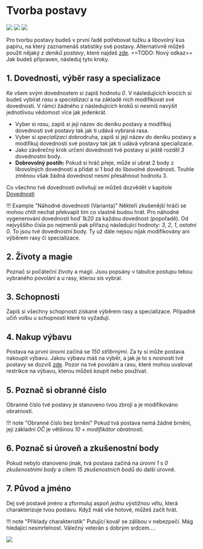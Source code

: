 # Tvorba postavy

<img src="/assets/sep_line.png"/>

<img src="/assets/Tvorba_postavy.png"/>

<img src="/assets/sep_line.png"/>

Pro tvorbu postavy budeš v první řadě potřebovat tužku a libovolný kus papíru, na který zaznamenáš statistiky své postavy. Alternativně můžeš použít nějaký z *deníků postavy*, které najdeš [zde](https://www.tkds.cz/). ==TODO: Nový odkaz== Jak budeš připraven, následuj tyto kroky.

## 1. Dovednosti, výběr rasy a specializace

Ke všem svým dovednostem si zapiš hodnotu *0*. V následujících krocích si budeš vybírat *rasu* a *specializaci* a na základě nich modifikovat své dovednosti. V rámci žádného z následujících kroků si nesmíš navýšit jednotlivou vědomost více jak jedenkrát.

- Vyber si *rasu*, zapiš si její název do deníku postavy a modifikuj dovednosti své postavy tak jak ti udává vybraná rasa.
- Vyber si *specializaci* dobrodruha, zapiš si její název do deníku postavy a modifikuj dovednosti své postavy tak jak ti udává vybraná specializace.
- Jako závěrečný krok určení dovedností tvé postavy si ještě rozděl *3* dovednostní body.
- **Dobrovolný postih:** Pokud si hráč přeje, může si ubrat 2 body z libovolných dovedností a přidat si 1 bod do libovolné dovednosti. Touhle změnou však žádná dovednost nesmí přesáhnout hodnotu 3.

Co všechno tvé dovednosti ovlivňují se můžeš dozvědět v kapitole [Dovednosti](Dovednosti.md)

!!! Example "Náhodné dovednosti (Varianta)"
    Někteří zkušenější hráči se mohou chtít nechat překvapit tím co vlastně budou hrát. Pro náhodné vygenerování dovedností hoď *1k20* za každou dovednost (popořadě). Od nejvyššího čísla po nejmenší pak přiřazuj následující hodnoty: *3*, *2*, *1*, *ostatní 0*.  To jsou tvé dovednostní body. Ty už dále nejsou nijak modifikovány ani výběrem rasy či specializace.

## 2. Životy a magie

Poznač si počáteční životy a magii. Jsou popsány v tabulce postupu tebou vybraného povolání a u rasy, kterou sis vybral.

## 3. Schopnosti

Zapiš si všechny schopnosti získané výběrem rasy a specializace. Případně učiň volbu u schopností které to vyžadují.

## 4. Nakup výbavu

Postava na první úrovni začíná se *150 stříbrnými*. Za ty si může postava nakoupit výbavu. Jakou výbavu máš na výběr, a jak je to s nosností tvé postavy se dozvíš [zde](/Gear/#vybaveni-a-nosnost). Pozor na tvé povolání a rasu, které mohou uvalovat restrikce na výbavu, kterou můžeš koupit nebo používat.

## 5. Poznač si obranné číslo

Obranné číslo tvé postavy je stanoveno tvou zbrojí a je modifikováno obratností.

!!! note "Obranné číslo bez brnění"
	Pokud tvá postava nemá žádné brnění, její základní *OČ* je většinou *10 + modifikátor obratnosti*.

## 6. Poznač si úroveň a zkušenostní body

Pokud nebylo stanoveno jinak, tvá postava začíná na *úrovni 1* s *0 zkušenostními body* a cílem *15 zkušenostních bodů* do další úrovně.

## 7. Původ a jméno

Dej své postavě jméno a zformuluj aspoň *jednu výstižnou větu*, která charakterizuje tvou postavu. Když máš vše hotové, můžeš začít hrát.

!!! note "Přiklady charakteristik"
	Putující kovář se zálibou v nebezpečí. Mág hledající nesmrtelnost. Válečný veterán s dobrým srdcem....

<img src="/assets/sep_line.png"/>
